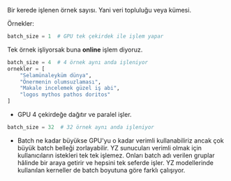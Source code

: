 Bir kerede işlenen örnek sayısı. Yani veri topluluğu veya kümesi. 

Örnekler:

```python
batch_size = 1  # GPU tek çekirdek ile işlem yapar
```

Tek örnek işliyorsak buna **online** işlem diyoruz.

```python
batch_size = 4  # 4 örnek aynı anda işleniyor
ornekler = [
    "Selamünaleyküm dünya", 
    "Önermenin olumsuzlaması", 
    "Makale incelemek güzel iş abi", 
    "logos mythos pathos doritos"
]
```

- GPU 4 çekirdeğe dağıtır ve paralel işler.
    

```python
batch_size = 32  # 32 örnek aynı anda işleniyor
```

- Batch ne kadar büyükse GPU'yu o kadar verimli kullanabiliriz ancak çok büyük batch belleği zorlayabilir. YZ sunucuları verimli olmak için kullanıcıların istekleri tek tek işlemez. Onları batch adı verilen gruplar hâlinde bir araya getirir ve hepsini tek seferde işler. YZ modellerinde kullanılan kerneller de batch boyutuna göre farklı çalışıyor.
    